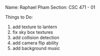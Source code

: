 Name: Raphael Pham
Section: CSC 471 - 01

Things to Do:
1. add texture to lantern
2. fix sky box textures
3. add collision detection
4. add camera flip ability
5. add background music